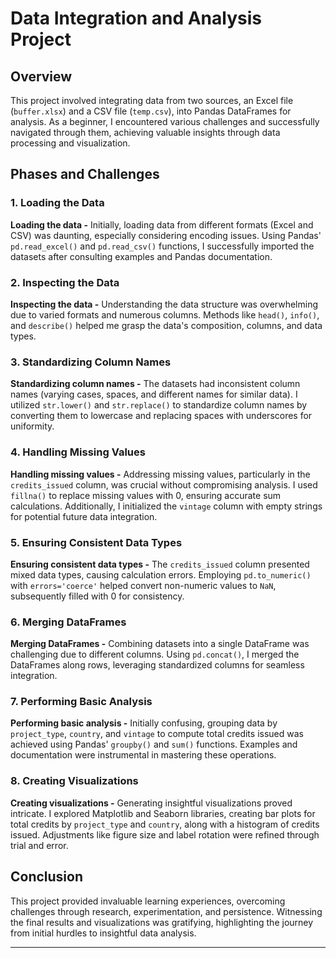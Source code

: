 

# Data Integration and Analysis Project

## Overview
This project involved integrating data from two sources, an Excel file (`buffer.xlsx`) and a CSV file (`temp.csv`), into Pandas DataFrames for analysis. As a beginner, I encountered various challenges and successfully navigated through them, achieving valuable insights through data processing and visualization.

## Phases and Challenges

### 1. Loading the Data
**Loading the data -** Initially, loading data from different formats (Excel and CSV) was daunting, especially considering encoding issues. Using Pandas' `pd.read_excel()` and `pd.read_csv()` functions, I successfully imported the datasets after consulting examples and Pandas documentation.

### 2. Inspecting the Data
**Inspecting the data -** Understanding the data structure was overwhelming due to varied formats and numerous columns. Methods like `head()`, `info()`, and `describe()` helped me grasp the data's composition, columns, and data types.

### 3. Standardizing Column Names
**Standardizing column names -** The datasets had inconsistent column names (varying cases, spaces, and different names for similar data). I utilized `str.lower()` and `str.replace()` to standardize column names by converting them to lowercase and replacing spaces with underscores for uniformity.

### 4. Handling Missing Values
**Handling missing values -** Addressing missing values, particularly in the `credits_issued` column, was crucial without compromising analysis. I used `fillna()` to replace missing values with 0, ensuring accurate sum calculations. Additionally, I initialized the `vintage` column with empty strings for potential future data integration.

### 5. Ensuring Consistent Data Types
**Ensuring consistent data types -** The `credits_issued` column presented mixed data types, causing calculation errors. Employing `pd.to_numeric()` with `errors='coerce'` helped convert non-numeric values to `NaN`, subsequently filled with 0 for consistency.

### 6. Merging DataFrames
**Merging DataFrames -** Combining datasets into a single DataFrame was challenging due to different columns. Using `pd.concat()`, I merged the DataFrames along rows, leveraging standardized columns for seamless integration.

### 7. Performing Basic Analysis
**Performing basic analysis -** Initially confusing, grouping data by `project_type`, `country`, and `vintage` to compute total credits issued was achieved using Pandas' `groupby()` and `sum()` functions. Examples and documentation were instrumental in mastering these operations.

### 8. Creating Visualizations
**Creating visualizations -** Generating insightful visualizations proved intricate. I explored Matplotlib and Seaborn libraries, creating bar plots for total credits by `project_type` and `country`, along with a histogram of credits issued. Adjustments like figure size and label rotation were refined through trial and error.

## Conclusion
This project provided invaluable learning experiences, overcoming challenges through research, experimentation, and persistence. Witnessing the final results and visualizations was gratifying, highlighting the journey from initial hurdles to insightful data analysis.

---

